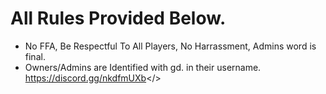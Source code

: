# All Rules Provided Below.
* No FFA, Be Respectful To All Players, No Harrassment, Admins word is final.
* Owners/Admins are Identified with gd. in their username. 
<a id="Galactic Duels - Discord Server">https://discord.gg/nkdfmUXb</>
